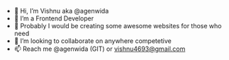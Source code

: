 - 👋 Hi, I’m Vishnu aka @agenwida
- 👀 I’m a Frontend Developer
- 🌱 Probably I would be creating some awesome websites for those who need 
- 💞️ I’m looking to collaborate on anywhere competetive
- 📫 Reach me @agenwida (GIT) or vishnu4693@gmail.com 

<!---
agenwida/agenwida is a ✨ special ✨ repository because its `README.md` (this file) appears on your GitHub profile.
You can click the Preview link to take a look at your changes.
--->
